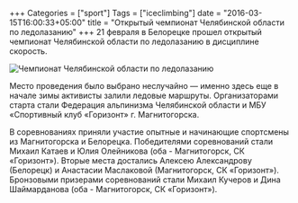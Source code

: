 +++
Categories = ["sport"]
Tags = ["iceclimbing"]
date = "2016-03-15T16:00:33+05:00"
title = "Открытый чемпионат Челябинской области по ледолазанию"
+++
21 февраля в Белорецке прошел открытый чемпионат Челябинской области по ледолазанию в дисциплине скорость.

![Чемпионат Челябинской области по ледолазанию](/images/2016-02/iceclimbing.jpg)
<!--more-->
Место проведения было выбрано неслучайно &mdash; именно здесь еще в начале зимы активисты залили ледовые маршруты.
Организаторами старта стали Федерация альпинизма Челябинской области и МБУ «Спортивный клуб «Горизонт» г. Магнитогорска.

В соревнованиях приняли участие опытные и начинающие спортсмены из Магнитогорска и Белорецка.
Победителями соревнований стали Михаил Катаев и Юлия Олейникова (оба - Магнитогорск, СК &laquo;Горизонт&raquo;).
Вторые места достались Алексею Александрову (Белорецк) и Анастасии Маслаковой (Магнитогорск, СК &laquo;Горизонт&raquo;).
Бронзовыми призерами соревнований стали Михаил Кучеров и Дина Шаймарданова (оба - Магнитогорск, СК &laquo;Горизонт&raquo;).
